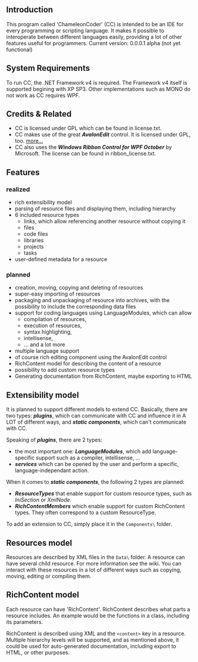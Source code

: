 ## Introduction
This program called 'ChameleonCoder' (CC) is intended to be an IDE for every programming or scripting language.
It makes it possible to interoperate between different languages easily, providing a lot of other features useful for programmers.
Current version: 0.0.0.1 alpha (not yet functional)

## System Requirements
To run CC, the .NET Framework v4 is required. The Framework v4 itself is supported begining with XP SP3.
Other implementations such as MONO do not work as CC requires WPF.

## Credits & Related
* CC is licensed under GPL which can be found in license.txt.
* CC makes use of the great ***AvalonEdit*** control. It is licensed under GPL, too. [more...](http://www.icsharpcode.net/OpenSource/SD/)
* CC also uses the ***Windows Ribbon Control for WPF October*** by Microsoft. The license can be found in ribbon_license.txt.


## Features
### realized
* rich extensibility model
* parsing of resource files and displaying them, including hierarchy
* 6 included resource types
	* links, which allow referencing another resource without copying it
	* files
    * code files
    * libraries
    * projects
    * tasks
* user-defined metadata for a resource

### planned
* creation, moving, copying and deleting of resources
* super-easy importing of resources
* packaging and unpackaging of resource into archives, with the possibility to include the corresponding data files
* support for coding languages using LanguageModules, which can allow
	* compilation of resources,
	* execution of resources,
	* syntax highlighting,
	* intellisense,
	* ... and a lot more
* multiple language support
* of course rich editing component using the AvalonEdit control
* RichContent model for describing the content of a resource
* possibility to add custom resource types
* Generating documentation from RichContent, maybe exporting to HTML

## Extensibility model
It is planned to support different models to extend CC.
Basically, there are two types: ***plugins***, which can communicate with CC and influence it in A LOT of different ways, and ***static components***, which can't communicate with CC.

Speaking of ***plugins***, there are 2 types:

* the most important one: ***LanguageModules***, which add language-specific support such as a compiler, intellisense, ...
* ***services*** which can be opened by the user and perform a specific, language-independant action.

When it comes to ***static components***, the following 2 types are planned:

* ***ResourceTypes*** that enable support for custom resource types, such as *IniSection* or *XmlNode*.
* ***RichContentMembers*** which enable support for custom RichContent types. They often correspond to a custom ResourceType.

To add an extension to CC, simply place it in the ```Components\``` folder.

## Resources model
Resources are described by XML files in the ```Data\``` folder. A resource can have several child resource. For more information see the wiki.
You can interact with these resources in a lot of different ways such as copying, moving, editing or compiling them.

## RichContent model
Each resource can have 'RichContent'. RichContent describes what parts a resource includes.
An example would be the functions in a class, including its parameters.

RichContent is described using XML and the ```<content>``` key in a resource. Multiple hierarchy levels will be supported,
and as mentioned above, it could be used for auto-generated documentation, including export to HTML, or other purposes.

